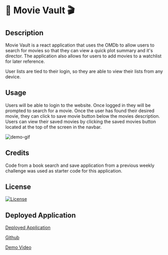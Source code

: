 # 🎥 Movie Vault 🎬

## Description
Movie Vault is a react application that uses the OMDb to allow users to search for movies so that they can view a quick plot summary and it's director. The application also allows for users to add movies to a watchlist for later reference.

User lists are tied to their login, so they are able to view their lists from any device.


## Usage
Users will be able to login to  the website. Once logged in they will be prompted to search for a movie. Once the user has found their desired movie, they can click to save movie button below the movies description. Users can view their saved movies by clicking the saved movies button located at the top of the screen in the navbar.

![demo-gif](./client/src/assets/Movie%20Vault%20Demo.gif)

## Credits
Code from a book search and save application from a previous weekly challenge was used as starter code for this application.

## License
[![License](https://img.shields.io/badge/License-MIT-yellow.svg)](https://opensource.org/licenses/MIT)

## Deployed Application 
[Deployed Application](https://movie-vault-a6d86baeac1b.herokuapp.com/)

[Github](https://github.com/nolannaphys/movie-vault)

[Demo Video](https://drive.google.com/file/d/1eMs8Bx4LjeXDD3TnhqBqR4-B_8lRxpCx/view)
